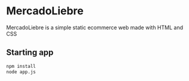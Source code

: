# MercadoLiebre
MercadoLiebre is a simple static ecommerce web made with HTML and CSS

## Starting app
```bash
npm install
node app.js
```